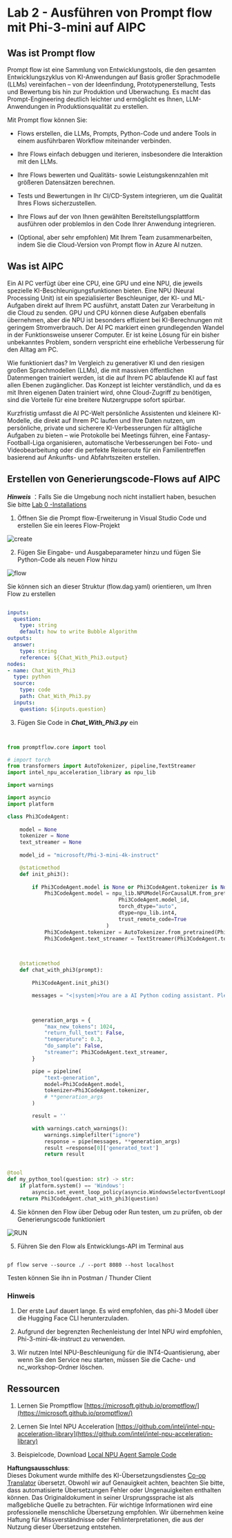 <!--
CO_OP_TRANSLATOR_METADATA:
{
  "original_hash": "bc29f7fe7fc16bed6932733eac8c81b8",
  "translation_date": "2025-05-07T10:55:29+00:00",
  "source_file": "md/02.Application/02.Code/Phi3/VSCodeExt/HOL/AIPC/02.PromptflowWithNPU.md",
  "language_code": "de"
}
-->
# **Lab 2 - Ausführen von Prompt flow mit Phi-3-mini auf AIPC**

## **Was ist Prompt flow**

Prompt flow ist eine Sammlung von Entwicklungstools, die den gesamten Entwicklungszyklus von KI-Anwendungen auf Basis großer Sprachmodelle (LLMs) vereinfachen – von der Ideenfindung, Prototypenerstellung, Tests und Bewertung bis hin zur Produktion und Überwachung. Es macht das Prompt-Engineering deutlich leichter und ermöglicht es Ihnen, LLM-Anwendungen in Produktionsqualität zu erstellen.

Mit Prompt flow können Sie:

- Flows erstellen, die LLMs, Prompts, Python-Code und andere Tools in einem ausführbaren Workflow miteinander verbinden.

- Ihre Flows einfach debuggen und iterieren, insbesondere die Interaktion mit den LLMs.

- Ihre Flows bewerten und Qualitäts- sowie Leistungskennzahlen mit größeren Datensätzen berechnen.

- Tests und Bewertungen in Ihr CI/CD-System integrieren, um die Qualität Ihres Flows sicherzustellen.

- Ihre Flows auf der von Ihnen gewählten Bereitstellungsplattform ausführen oder problemlos in den Code Ihrer Anwendung integrieren.

- (Optional, aber sehr empfohlen) Mit Ihrem Team zusammenarbeiten, indem Sie die Cloud-Version von Prompt flow in Azure AI nutzen.

## **Was ist AIPC**

Ein AI PC verfügt über eine CPU, eine GPU und eine NPU, die jeweils spezielle KI-Beschleunigungsfunktionen bieten. Eine NPU (Neural Processing Unit) ist ein spezialisierter Beschleuniger, der KI- und ML-Aufgaben direkt auf Ihrem PC ausführt, anstatt Daten zur Verarbeitung in die Cloud zu senden. GPU und CPU können diese Aufgaben ebenfalls übernehmen, aber die NPU ist besonders effizient bei KI-Berechnungen mit geringem Stromverbrauch. Der AI PC markiert einen grundlegenden Wandel in der Funktionsweise unserer Computer. Er ist keine Lösung für ein bisher unbekanntes Problem, sondern verspricht eine erhebliche Verbesserung für den Alltag am PC.

Wie funktioniert das? Im Vergleich zu generativer KI und den riesigen großen Sprachmodellen (LLMs), die mit massiven öffentlichen Datenmengen trainiert werden, ist die auf Ihrem PC ablaufende KI auf fast allen Ebenen zugänglicher. Das Konzept ist leichter verständlich, und da es mit Ihren eigenen Daten trainiert wird, ohne Cloud-Zugriff zu benötigen, sind die Vorteile für eine breitere Nutzergruppe sofort spürbar.

Kurzfristig umfasst die AI PC-Welt persönliche Assistenten und kleinere KI-Modelle, die direkt auf Ihrem PC laufen und Ihre Daten nutzen, um persönliche, private und sicherere KI-Verbesserungen für alltägliche Aufgaben zu bieten – wie Protokolle bei Meetings führen, eine Fantasy-Football-Liga organisieren, automatische Verbesserungen bei Foto- und Videobearbeitung oder die perfekte Reiseroute für ein Familientreffen basierend auf Ankunfts- und Abfahrtszeiten erstellen.

## **Erstellen von Generierungscode-Flows auf AIPC**

***Hinweis*** ：Falls Sie die Umgebung noch nicht installiert haben, besuchen Sie bitte [Lab 0 -Installations](./01.Installations.md)

1. Öffnen Sie die Prompt flow-Erweiterung in Visual Studio Code und erstellen Sie ein leeres Flow-Projekt

![create](../../../../../../../../../translated_images/pf_create.bde888dc83502eba082a058175bbf1eee6791219795393a386b06fd3043ec54d.de.png)

2. Fügen Sie Eingabe- und Ausgabeparameter hinzu und fügen Sie Python-Code als neuen Flow hinzu

![flow](../../../../../../../../../translated_images/pf_flow.520824c0969f2a94f17e947f86bdc4b4c6c88a2efa394fe3bcfb58c0dbc578a7.de.png)

Sie können sich an dieser Struktur (flow.dag.yaml) orientieren, um Ihren Flow zu erstellen

```yaml

inputs:
  question:
    type: string
    default: how to write Bubble Algorithm
outputs:
  answer:
    type: string
    reference: ${Chat_With_Phi3.output}
nodes:
- name: Chat_With_Phi3
  type: python
  source:
    type: code
    path: Chat_With_Phi3.py
  inputs:
    question: ${inputs.question}


```

3. Fügen Sie Code in ***Chat_With_Phi3.py*** ein

```python


from promptflow.core import tool

# import torch
from transformers import AutoTokenizer, pipeline,TextStreamer
import intel_npu_acceleration_library as npu_lib

import warnings

import asyncio
import platform

class Phi3CodeAgent:
    
    model = None
    tokenizer = None
    text_streamer = None
    
    model_id = "microsoft/Phi-3-mini-4k-instruct"

    @staticmethod
    def init_phi3():
        
        if Phi3CodeAgent.model is None or Phi3CodeAgent.tokenizer is None or Phi3CodeAgent.text_streamer is None:
            Phi3CodeAgent.model = npu_lib.NPUModelForCausalLM.from_pretrained(
                                    Phi3CodeAgent.model_id,
                                    torch_dtype="auto",
                                    dtype=npu_lib.int4,
                                    trust_remote_code=True
                                )
            Phi3CodeAgent.tokenizer = AutoTokenizer.from_pretrained(Phi3CodeAgent.model_id)
            Phi3CodeAgent.text_streamer = TextStreamer(Phi3CodeAgent.tokenizer, skip_prompt=True)

    

    @staticmethod
    def chat_with_phi3(prompt):
        
        Phi3CodeAgent.init_phi3()

        messages = "<|system|>You are a AI Python coding assistant. Please help me to generate code in Python.The answer only genertated Python code, but any comments and instructions do not need to be generated<|end|><|user|>" + prompt +"<|end|><|assistant|>"



        generation_args = {
            "max_new_tokens": 1024,
            "return_full_text": False,
            "temperature": 0.3,
            "do_sample": False,
            "streamer": Phi3CodeAgent.text_streamer,
        }

        pipe = pipeline(
            "text-generation",
            model=Phi3CodeAgent.model,
            tokenizer=Phi3CodeAgent.tokenizer,
            # **generation_args
        )

        result = ''

        with warnings.catch_warnings():
            warnings.simplefilter("ignore")
            response = pipe(messages, **generation_args)
            result =response[0]['generated_text']
            return result


@tool
def my_python_tool(question: str) -> str:
    if platform.system() == 'Windows':
        asyncio.set_event_loop_policy(asyncio.WindowsSelectorEventLoopPolicy())
    return Phi3CodeAgent.chat_with_phi3(question)


```

4. Sie können den Flow über Debug oder Run testen, um zu prüfen, ob der Generierungscode funktioniert

![RUN](../../../../../../../../../translated_images/pf_run.4239e8a0b420a58284edf6ee1471c1697c345670313c8e7beac0edaee15b9a9d.de.png)

5. Führen Sie den Flow als Entwicklungs-API im Terminal aus

```

pf flow serve --source ./ --port 8080 --host localhost   

```

Testen können Sie ihn in Postman / Thunder Client

### **Hinweis**

1. Der erste Lauf dauert lange. Es wird empfohlen, das phi-3 Modell über die Hugging Face CLI herunterzuladen.

2. Aufgrund der begrenzten Rechenleistung der Intel NPU wird empfohlen, Phi-3-mini-4k-instruct zu verwenden.

3. Wir nutzen Intel NPU-Beschleunigung für die INT4-Quantisierung, aber wenn Sie den Service neu starten, müssen Sie die Cache- und nc_workshop-Ordner löschen.

## **Ressourcen**

1. Lernen Sie Promptflow [https://microsoft.github.io/promptflow/](https://microsoft.github.io/promptflow/)

2. Lernen Sie Intel NPU Acceleration [https://github.com/intel/intel-npu-acceleration-library](https://github.com/intel/intel-npu-acceleration-library)

3. Beispielcode, Download [Local NPU Agent Sample Code](../../../../../../../../../code/07.Lab/01/AIPC)

**Haftungsausschluss**:  
Dieses Dokument wurde mithilfe des KI-Übersetzungsdienstes [Co-op Translator](https://github.com/Azure/co-op-translator) übersetzt. Obwohl wir auf Genauigkeit achten, beachten Sie bitte, dass automatisierte Übersetzungen Fehler oder Ungenauigkeiten enthalten können. Das Originaldokument in seiner Ursprungssprache ist als maßgebliche Quelle zu betrachten. Für wichtige Informationen wird eine professionelle menschliche Übersetzung empfohlen. Wir übernehmen keine Haftung für Missverständnisse oder Fehlinterpretationen, die aus der Nutzung dieser Übersetzung entstehen.